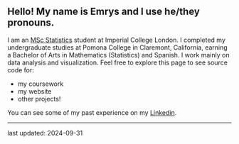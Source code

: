 ## Hello! My name is Emrys and I use he/they pronouns.

I am an [MSc Statistics](https://www.imperial.ac.uk/mathematics/postgraduate/msc/statistics/) student at Imperial College London. I completed my undergraduate studies at Pomona College in Claremont, California, earning a Bachelor of Arts in Mathematics (Statistics) and Spanish. I work mainly on data analysis and visualization. Feel free to explore this page to see source code for:
- my coursework
- my website
- other projects!
  
You can see some of my past experience on my [Linkedin](https://www.linkedin.com/in/emrys-king/).

------
last updated: 2024-09-31

<!--
**egkegk/egkegk** is a ✨ _special_ ✨ repository because its `README.md` (this file) appears on your GitHub profile.

Here are some ideas to get you started:

- 🔭 I’m currently working on ...
- 🌱 I’m currently learning ...
- 👯 I’m looking to collaborate on ...
- 🤔 I’m looking for help with ...
- 💬 Ask me about ...
- 📫 How to reach me: ...
- 😄 Pronouns: ...
- ⚡ Fun fact: ...
-->
